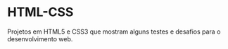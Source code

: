 # HTML-CSS
Projetos em HTML5 e CSS3 que mostram alguns testes e desafios para o desenvolvimento web.
